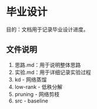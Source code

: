 # 毕业设计
目的：文档用于记录毕业设计进度。

## 文件说明
1. 思路.md：用于说明整体思路
2. 实验.md：用于详细记录实验过程
3. kd - 网络蒸馏
4. low-rank - 低秩分解
5. pruning - 网络剪枝
6. src - baseline